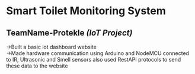 # Smart Toilet Monitoring System
## TeamName-Protekle  *(IoT Project)*
->Built a basic iot dashboard website  
->Made hardware communication using Arduino and NodeMCU connected to IR, Ultrasonic and Smell sensors also used RestAPI protocols to send these data to the website
